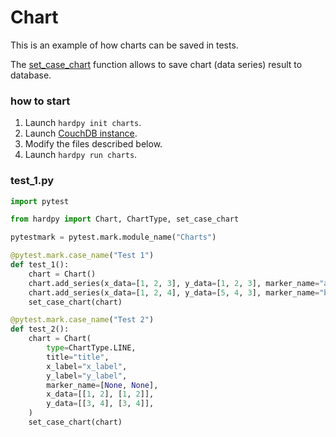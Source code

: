 # Chart

This is an example of how charts can be saved in tests.

The [set_case_chart](./../documentation/pytest_hardpy.md#set_case_chart) function allows 
to save chart (data series) result to database.

### how to start

1. Launch `hardpy init charts`.
2. Launch [CouchDB instance](../documentation/database.md#couchdb-instance).
3. Modify the files described below.
4. Launch `hardpy run charts`.

### test_1.py

```python
import pytest

from hardpy import Chart, ChartType, set_case_chart

pytestmark = pytest.mark.module_name("Charts")

@pytest.mark.case_name("Test 1")
def test_1():
    chart = Chart()
    chart.add_series(x_data=[1, 2, 3], y_data=[1, 2, 3], marker_name="a")
    chart.add_series(x_data=[1, 2, 4], y_data=[5, 4, 3], marker_name="b")
    set_case_chart(chart)

@pytest.mark.case_name("Test 2")
def test_2():
    chart = Chart(
        type=ChartType.LINE,
        title="title",
        x_label="x_label",
        y_label="y_label",
        marker_name=[None, None],
        x_data=[[1, 2], [1, 2]],
        y_data=[[3, 4], [3, 4]],
    )
    set_case_chart(chart)
```
